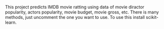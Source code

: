 This project predicts IMDB movie ratting using data of movie diractor popularity, actors popularity, movie budget, movie gross, etc.
There is many methods, just uncomment the one you want to use.
To use this install scikit-learn.

